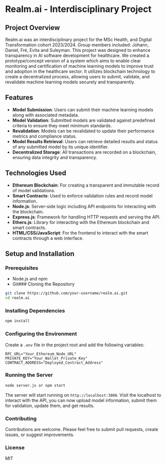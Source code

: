 # Realm.ai - Interdisciplinary Project

## Project Overview

Realm.ai was an interdisciplinary project for the MSc Health, and Digital Transformation cohort 2023/2024. Group members included: Johann, Daniel, Fré, Evita and Suleyman. This project was designed to enhance transparency in AI software development for healthcare. We created a prototype/concept version of a system which aims to enable clear monitoring and certification of machine learning models to improve trust and adoption in the healthcare sector. It utilizes blockchain technology to create a decentralized process, allowing users to submit, validate, and revalidate machine learning models securely and transparently.

## Features

- **Model Submission**: Users can submit their machine learning models along with associated metadata.
- **Model Validation**: Submitted models are validated against predefined criteria to ensure they meet minimum standards.
- **Revalidation**: Models can be revalidated to update their performance metrics and compliance status.
- **Model Results Retrieval**: Users can retrieve detailed results and status of any submitted model by its unique identifier.
- **Decentralized Storage**: All transactions are recorded on a blockchain, ensuring data integrity and transparency.

## Technologies Used

- **Ethereum Blockchain**: For creating a transparent and immutable record of model validations.
- **Smart Contracts**: Used to enforce validation rules and record model information.
- **Node.js**: Server-side logic including API endpoints for interacting with the blockchain.
- **Express.js**: Framework for handling HTTP requests and serving the API.
- **Ethers.js**: Library for interacting with the Ethereum blockchain and smart contracts.
- **HTML/CSS/JavaScript**: For the frontend to interact with the smart contracts through a web interface.

## Setup and Installation

### Prerequisites

- Node.js and npm
- Git### Cloning the Repository

```bash
git clone https://github.com/your-username/realm.ai.git
cd realm.ai
```

### Installing Dependencies

```bash
npm install
```

### Configuring the Environment

Create a `.env` file in the project root and add the following variables:
```
RPC_URL="Your_Ethereum_Node_URL"
PRIVATE_KEY="Your_Wallet_Private_Key"
CONTRACT_ADDRESS="Deployed_Contract_Address"
```

### Running the Server

```bash
node server.js or npm start
```

The server will start running on `http://localhost:3000`. Visit the localhost to interact with the API, you can now upload model information, submit them for validation, update them, and get results.

### Contributing

Contributions are welcome. Please feel free to submit pull requests, create issues, or suggest improvements.

### License

MIT
